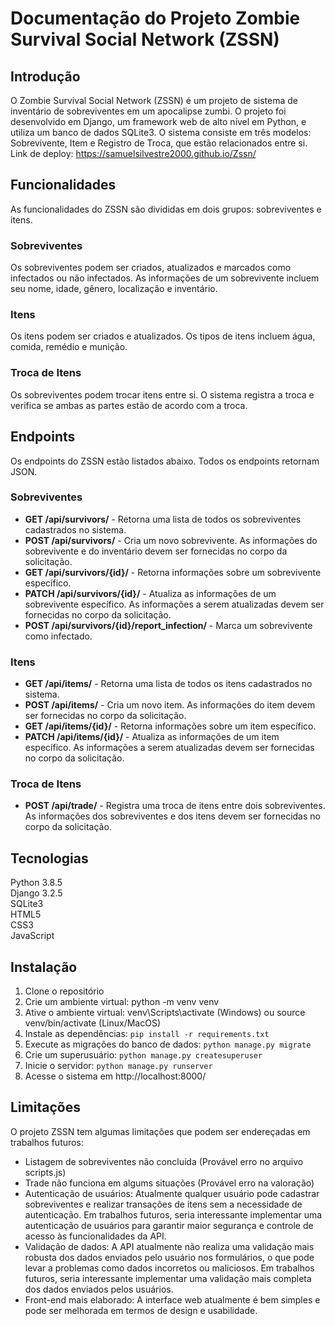 # Documentação do Projeto Zombie Survival Social Network (ZSSN)

## Introdução
O Zombie Survival Social Network (ZSSN) é um projeto de sistema de inventário de sobreviventes em um apocalipse zumbi. O projeto foi desenvolvido em Django, um framework web de alto nível em Python, e utiliza um banco de dados SQLite3. O sistema consiste em três modelos: Sobrevivente, Item e Registro de Troca, que estão relacionados entre si.  
Link de deploy: https://samuelsilvestre2000.github.io/Zssn/

## Funcionalidades
As funcionalidades do ZSSN são divididas em dois grupos: sobreviventes e itens.

### Sobreviventes
Os sobreviventes podem ser criados, atualizados e marcados como infectados ou não infectados. As informações de um sobrevivente incluem seu nome, idade, gênero, localização e inventário.

### Itens
Os itens podem ser criados e atualizados. Os tipos de itens incluem água, comida, remédio e munição.

### Troca de Itens
Os sobreviventes podem trocar itens entre si. O sistema registra a troca e verifica se ambas as partes estão de acordo com a troca.

## Endpoints
Os endpoints do ZSSN estão listados abaixo. Todos os endpoints retornam JSON.

### Sobreviventes
* __GET /api/survivors/__ - Retorna uma lista de todos os sobreviventes cadastrados no sistema.  
* __POST /api/survivors/__ - Cria um novo sobrevivente. As informações do sobrevivente e do inventário devem ser fornecidas no corpo da solicitação.  
* __GET /api/survivors/{id}/__ - Retorna informações sobre um sobrevivente específico.  
* __PATCH /api/survivors/{id}/__ - Atualiza as informações de um sobrevivente específico. As informações a serem atualizadas devem ser fornecidas no corpo da solicitação.  
* __POST /api/survivors/{id}/report_infection/__ - Marca um sobrevivente como infectado.  
### Itens
* __GET /api/items/__ - Retorna uma lista de todos os itens cadastrados no sistema.  
* __POST /api/items/__ - Cria um novo item. As informações do item devem ser fornecidas no corpo da solicitação.  
* __GET /api/items/{id}/__ - Retorna informações sobre um item específico.  
* __PATCH /api/items/{id}/__ - Atualiza as informações de um item específico. As informações a serem atualizadas devem ser fornecidas no corpo da solicitação.  
### Troca de Itens
* __POST /api/trade/__ - Registra uma troca de itens entre dois sobreviventes. As informações dos sobreviventes e dos itens devem ser fornecidas no corpo da solicitação.  
## Tecnologias
Python 3.8.5  
Django 3.2.5  
SQLite3  
HTML5  
CSS3  
JavaScript  
## Instalação
1. Clone o repositório  
2. Crie um ambiente virtual: python -m venv venv  
3. Ative o ambiente virtual: venv\Scripts\activate (Windows) ou source venv/bin/activate (Linux/MacOS)  
4. Instale as dependências: `pip install -r requirements.txt`  
5. Execute as migrações do banco de dados: `python manage.py migrate`  
6. Crie um superusuário: `python manage.py createsuperuser`  
7. Inicie o servidor: `python manage.py runserver`  
8. Acesse o sistema em http://localhost:8000/  
## Limitações  
O projeto ZSSN tem algumas limitações que podem ser endereçadas em trabalhos futuros:
* Listagem de sobreviventes não concluída (Provável erro no arquivo scripts.js)  
* Trade não funciona em algums situações (Provável erro na valoração)  
* Autenticação de usuários: Atualmente qualquer usuário pode cadastrar sobreviventes e realizar transações de itens sem a necessidade de autenticação. Em trabalhos futuros, seria interessante implementar uma autenticação de usuários para garantir maior segurança e controle de acesso às funcionalidades da API.  
* Validação de dados: A API atualmente não realiza uma validação mais robusta dos dados enviados pelo usuário nos formulários, o que pode levar a problemas como dados incorretos ou maliciosos. Em trabalhos futuros, seria interessante implementar uma validação mais completa dos dados enviados pelos usuários.  
* Front-end mais elaborado: A interface web atualmente é bem simples e pode ser melhorada em termos de design e usabilidade.
